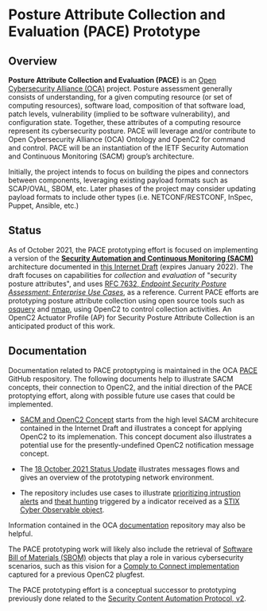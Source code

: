 # Posture Attribute Collection and Evaluation (PACE) Prototype

## Overview

**Posture Attribute Collection and Evaluation (PACE)** is an
[Open Cybersecurity Alliance
(OCA)](https://opencybersecurityalliance.org/) project. Posture
assessment generally consists of understanding, for a given
computing resource (or set of computing resources), software
load, composition of that software load, patch levels,
vulnerability (implied to be software vulnerability), and
configuration state. Together, these attributes of a computing
resource represent its cybersecurity posture. PACE will leverage
and/or contribute to Open Cybersecurity Alliance (OCA) Ontology
and OpenC2 for command and control. PACE will be an instantiation
of the IETF Security Automation and Continuous Monitoring (SACM)
group’s architecture.

Initially, the project intends to focus on building the pipes and connectors between components, leveraging existing payload formats such as SCAP/OVAL, SBOM, etc. Later phases of the project may consider updating payload formats to include other types (i.e. NETCONF/RESTCONF, InSpec, Puppet, Ansible, etc.)

## Status

As of October 2021, the PACE prototyping effort is focused on
implementing a version of the [**Security Automation and
Continuous Monitoring
(SACM)**](https://datatracker.ietf.org/wg/sacm/documents/)
architecture documented in [this Internet
Draft](https://datatracker.ietf.org/doc/draft-ietf-sacm-arch/)
(expires January 2022). The draft focuses on capabilities for
*collection* and *evaluation* of "security posture attributes",
and uses [RFC 7632, *Endpoint Security Posture Assessment:
Enterprise Use
Cases*](https://datatracker.ietf.org/doc/rfc7632/), as a
reference. Current PACE efforts are prototyping posture attribute
collection using open source tools such as
[osquery](https://osquery.io/) and [nmap](https://nmap.org/),
using OpenC2 to control collection activities. An OpenC2 Actuator
Profile (AP) for Security Posture Attribute Collection is an
anticipated product of this work. 

## Documentation

Documentation related to PACE protoptyping is maintained in the
OCA [PACE](https://github.com/opencybersecurityalliance/PACE)
GitHub respository. The following documents help to illustrate
SACM concepts, their connection to OpenC2, and the initial
direction of the PACE protoptying effort, along with possible
future use cases that could be implemented.

 * [SACM and OpenC2
   Concept](https://github.com/opencybersecurityalliance/PACE/blob/main/docs/SACM_and_OpenC2_Concept.pdf)
   starts from the high level SACM architecure contained in the
   Internet Draft and illustrates a concept for applying OpenC2
   to its implemenation. This concept document also illustrates a
   potential use for the presently-undefined OpenC2 notification
   message concept.
  
 * The [18 October 2021 Status
   Update](https://github.com/opencybersecurityalliance/PACE/blob/main/docs/2021-10-18_HII_PACE-Prototype-Update.pdf)
   illustrates messages flows and gives an overview of the
   prototyping network environment.

 * The repository includes use cases to illustrate [prioritizing
   intrustion
   alerts](https://github.com/opencybersecurityalliance/PACE/blob/main/docs/ips-pcs-pes-usecase.md)
   and [theat
   hunting](https://github.com/opencybersecurityalliance/PACE/blob/main/docs/stix-pcs-pes-usecase.md)
   triggered by a indicator received as a
   [STIX](https://oasis-open.github.io/cti-documentation/stix/intro.html)
   [Cyber Observable
   object](https://docs.oasis-open.org/cti/stix/v2.0/stix-v2.0-part4-cyber-observable-objects.html).

Information contained in the OCA
[documentation](https://github.com/opencybersecurityalliance/documentation)
repository may also be helpful.

The PACE prototyping work will likely also include the retrieval
of [Software Bill of Materials
(SBOM)](https://en.wikipedia.org/wiki/Software_bill_of_materials)
objects that play a role in various cybersecurity scenarios, such
as this vision for a [Comply to Connect
implementation](https://github.com/oasis-tcs/openc2-usecases/tree/main/PlugFests/2021.06.22-BC-SBOM-PoC#11-vision)
captured for a previous OpenC2 plugfest.

The PACE prototyping effort is a conceptual successor to
prototyping previously done related to the [Security Content
Automation Protocol,
v2](https://csrc.nist.gov/projects/security-content-automation-protocol-v2/scapv2-community).

